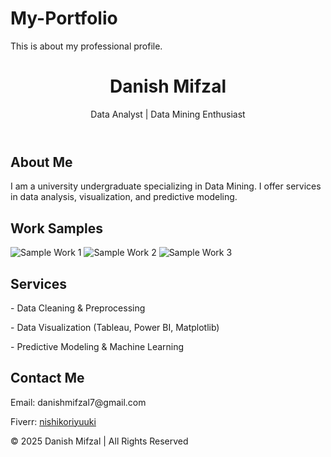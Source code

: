 # My-Portfolio
This is about my professional profile.
<!DOCTYPE html>
<html lang="en">
</head>
<body>
    <header>
        <h1>Danish Mifzal</h1>
        <p>Data Analyst | Data Mining Enthusiast</p>
    </header>
    <section>
        <h2>About Me</h2>
        <p>I am a university undergraduate specializing in Data Mining. I offer services in data analysis, visualization, and predictive modeling.</p>
    </section>
    <section class="portfolio">
        <h2>Work Samples</h2>
        <img src="sample1.jpg" alt="Sample Work 1">
        <img src="sample2.jpg" alt="Sample Work 2">
        <img src="sample3.jpg" alt="Sample Work 3">
    </section>
    <section>
        <h2>Services</h2>
        <p>- Data Cleaning & Preprocessing</p>
        <p>- Data Visualization (Tableau, Power BI, Matplotlib)</p>
        <p>- Predictive Modeling & Machine Learning</p>
    </section>
    <section class="contact">
        <h2>Contact Me</h2>
        <p>Email: danishmifzal7@gmail.com</p>
        <p>Fiverr: <a href="#">nishikoriyuuki</a></p>
    </section>
    <footer>
        <p>&copy; 2025 Danish Mifzal | All Rights Reserved</p>
    </footer>
</body>
</html>

